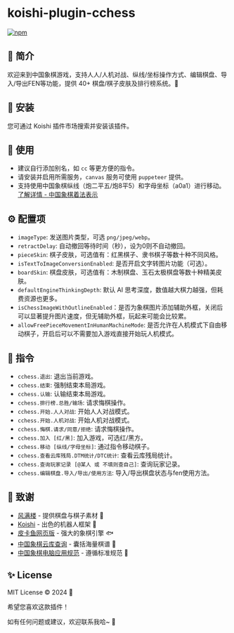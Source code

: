 # koishi-plugin-cchess

[![npm](https://img.shields.io/npm/v/koishi-plugin-cchess?style=flat-square)](https://www.npmjs.com/package/koishi-plugin-cchess)

## 🎐 简介

欢迎来到中国象棋游戏，支持人人/人机对战、纵线/坐标操作方式、编辑棋盘、导入/导出FEN等功能，提供 40+ 棋盘/棋子皮肤及排行榜系统。🎪

## 🎉 安装

您可通过 Koishi 插件市场搜索并安装该插件。

## 🌈 使用

- 建议自行添加别名，如 `cc` 等更方便的指令。
- 请安装并启用所需服务，`canvas` 服务可使用 `puppeteer` 提供。
- 支持使用中国象棋纵线（炮二平五/炮8平5）和字母坐标（a0a1）进行移动。[了解详情 - 中国象棋着法表示](https://www.xqbase.com/protocol/cchess_move.htm)

## ⚙️ 配置项

- `imageType`: 发送图片类型，可选 `png/jpeg/webp`。
- `retractDelay`: 自动撤回等待时间（秒），设为0则不自动撤回。
- `pieceSkin`: 棋子皮肤，可选值有：红黑棋子、隶书棋子等数十种不同风格。
- `isTextToImageConversionEnabled`: 是否开启文字转图片功能（可选）。
- `boardSkin`: 棋盘皮肤，可选值有：木制棋盘、玉石太极棋盘等数十种精美皮肤。
- `defaultEngineThinkingDepth`: 默认 AI 思考深度，数值越大棋力越强，但耗费资源也更多。
- `isChessImageWithOutlineEnabled`：是否为象棋图片添加辅助外框，关闭后可以显著提升图片速度，但无辅助外框，玩起来可能会比较累。
- `allowFreePieceMovementInHumanMachineMode`: 是否允许在人机模式下自由移动棋子，开启后可以不需要加入游戏直接开始玩人机模式。

## 🌼 指令

- `cchess.退出`: 退出当前游戏。
- `cchess.结束`: 强制结束本局游戏。
- `cchess.认输`: 认输结束本局游戏。
- `cchess.排行榜.总胜/输场`: 请求悔棋操作。
- `cchess.开始.人人对战`: 开始人人对战模式。
- `cchess.开始.人机对战`: 开始人机对战模式。
- `cchess.悔棋.请求/同意/拒绝`: 请求悔棋操作。
- `cchess.加入 [红/黑]`: 加入游戏，可选红/黑方。
- `cchess.移动 [纵线/字母坐标]`: 通过指令移动棋子。
- `cchess.查看云库残局.DTM统计/DTC统计`: 查看云库残局统计。
- `cchess.查询玩家记录 [@某人 或 不填则查自己]`: 查询玩家记录。
- `cchess.编辑棋盘.导入/导出/使用方法`: 导入/导出棋盘状态与fen使用方法。

## 🍧 致谢

- [风满楼]() - 提供棋盘与棋子素材 🎨
- [Koishi](https://koishi.chat/) - 出色的机器人框架 🤖
- [皮卡鱼网页版](https://xiangqiai.com/#/) - 强大的象棋引擎 🐟
- [中国象棋云库查询](https://www.chessdb.cn/query/) - 囊括海量棋谱 📖
- [中国象棋电脑应用规范](https://www.xqbase.com/protocol/cchess_intro.htm) - 遵循标准规范 📜

## ✨ License

MIT License © 2024 💫

希望您喜欢这款插件！

如有任何问题或建议，欢迎联系我哈~ 🎈
